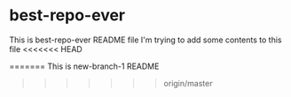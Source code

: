 # best-repo-ever
This is best-repo-ever README file
I'm trying to add some contents to this file
<<<<<<< HEAD

=======
This is new-branch-1 README 
>>>>>>> origin/master
